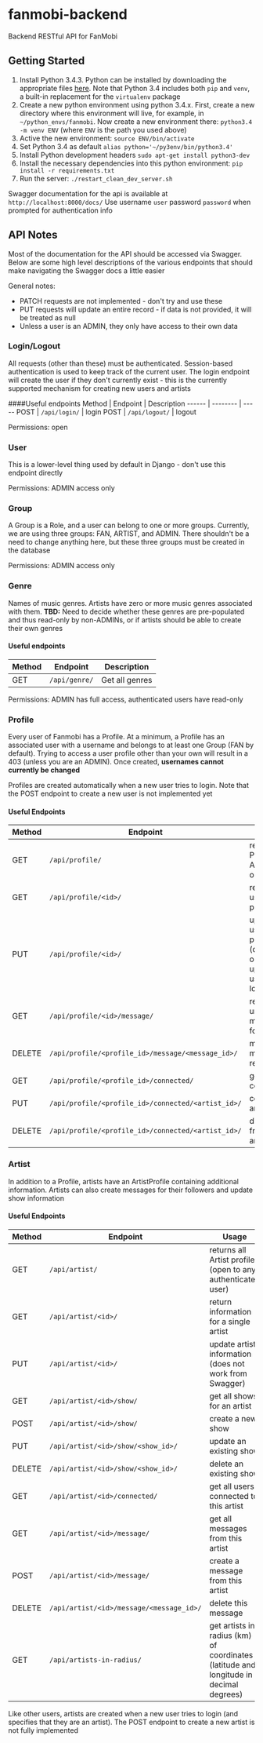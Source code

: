 fanmobi-backend
=========================
Backend RESTful API for FanMobi

## Getting Started
1. Install Python 3.4.3. Python can be installed by downloading the appropriate
    files [here](https://www.python.org/downloads/release/python-343/). Note
    that Python 3.4 includes both `pip` and `venv`, a built-in replacement
    for the `virtualenv` package
2. Create a new python environment using python 3.4.x. First, create a new
    directory where this environment will live, for example, in
    `~/python_envs/fanmobi`. Now create a new environment there:
    `python3.4 -m venv ENV` (where `ENV` is the path you used above)
3. Active the new environment: `source ENV/bin/activate`
4. Set Python 3.4 as default `alias python='~/py3env/bin/python3.4'`
5. Install Python development headers `sudo apt-get install python3-dev`
6. Install the necessary dependencies into this python environment:
    `pip install -r requirements.txt`
7. Run the server: `./restart_clean_dev_server.sh`

Swagger documentation for the api is available at `http://localhost:8000/docs/`
Use username `user` password `password` when prompted for authentication info

## API Notes
Most of the documentation for the API should be accessed via Swagger. Below are
some high level descriptions of the various endpoints that should make
navigating the Swagger docs a little easier

General notes:
* PATCH requests are not implemented - don't try and use these
* PUT requests will update an entire record - if data is not provided, it will
    be treated as null
* Unless a user is an ADMIN, they only have access to their own data

### Login/Logout
All requests (other than these) must be authenticated. Session-based
authentication is used to keep track of the current user. The login endpoint
will create the user if they don't currently exist - this is the currently
supported mechanism for creating new users and artists

####Useful endpoints
Method | Endpoint | Description
------ | -------- | -----
POST | `/api/login/` | login
POST | `/api/logout/` | logout

Permissions: open
### User
This is a lower-level thing used by default in Django - don't use this
endpoint directly

Permissions: ADMIN access only
### Group
A Group is a Role, and a user can belong to one or more groups. Currently, we
are using three groups: FAN, ARTIST, and ADMIN. There shouldn't be a need to
change anything here, but these three groups must be created in the database

Permissions: ADMIN access only
### Genre
Names of music genres. Artists have zero or more music genres associated with
them. **TBD:** Need to decide whether these genres are pre-populated and thus
read-only by non-ADMINs, or if artists should be able to create their own
genres

#### Useful endpoints
Method | Endpoint | Description
------ | -------- | -----
GET | `/api/genre/` | Get all genres

Permissions: ADMIN has full access, authenticated users have read-only
### Profile
Every user of Fanmobi has a Profile. At a minimum, a Profile has an associated
user with a username and belongs to at least one Group (FAN by default). Trying
to access a user profile other than your own will result in a 403 (unless you
are an ADMIN). Once created, **usernames cannot currently be changed**

Profiles are created automatically when a new user tries to login. Note that
the POST endpoint to create a new user is not implemented yet

#### Useful Endpoints
Method | Endpoint | Usage
------ | -------- | -----
GET  | `/api/profile/` | returns all Profiles - ADMIN use only
GET  | `/api/profile/<id>/` | returns a user's profile
PUT  | `/api/profile/<id>/` | update a user's profile (currently only for updating a user's location)
GET | `/api/profile/<id>/message/` | returns all unread messages for a user
DELETE | `/api/profile/<profile_id>/message/<message_id>/` | mark a message as read
GET | `/api/profile/<profile_id>/connected/` | get artist connections
PUT | `/api/profile/<profile_id>/connected/<artist_id>/` | connect to an artist
DELETE | `/api/profile/<profile_id>/connected/<artist_id>/` | disconnect from an artist

### Artist
In addition to a Profile, artists have an ArtistProfile containing additional
information. Artists can also create messages for their followers and
update show information

#### Useful Endpoints
Method | Endpoint | Usage
------ | -------- | -----
GET  | `/api/artist/` | returns all Artist profiles (open to any authenticated user)
GET  | `/api/artist/<id>/` | return information for a single artist
PUT  | `/api/artist/<id>/` | update artist information (does not work from Swagger)
GET  | `/api/artist/<id>/show/` | get all shows for an artist
POST  | `/api/artist/<id>/show/` | create a new show
PUT  | `/api/artist/<id>/show/<show_id>/` | update an existing show
DELETE  | `/api/artist/<id>/show/<show_id>/` | delete an existing show
GET  | `/api/artist/<id>/connected/` | get all users connected to this artist
GET  | `/api/artist/<id>/message/` | get all messages from this artist
POST  | `/api/artist/<id>/message/` | create a message from this artist
DELETE  | `/api/artist/<id>/message/<message_id>/` | delete this message
GET  | `/api/artists-in-radius/` | get artists in radius (km) of coordinates (latitude and longitude in decimal degrees)


Like other users, artists are created when a new user tries to login (and specifies
that they are an artist). The POST endpoint to create a new artist is not fully
implemented
